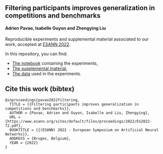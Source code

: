 ## Filtering participants improves generalization in competitions and benchmarks

#### Adrien Pavao, Isabelle Guyon and Zhengying Liu

Reproducible experiments and supplemental material associated to our work, accepted at [ESANN 2022](https://www.esann.org/).

In this repository, you can find:
- [The notebook](experiments.ipynb) containing the experiments,
- [The supplemental material](supplemental_material.pdf),
- [The data](data/benchmarks) used in the experiments.

## Cite this work (bibtex)

```
@inproceedings{pavao2022filtering,
  TITLE = {{Filtering participants improves generalization in competitions and benchmarks}},
  AUTHOR = {Pavao, Adrien and Guyon, Isabelle and Liu, Zhengying},
  URL = {https://www.esann.org/sites/default/files/proceedings/2022/ES2022-72.pdf},
  BOOKTITLE = {{(ESANN) 2022 - European Symposium on Artificial Neural Networks}},
  ADDRESS = {Bruges, Belgium},
  YEAR = {2022}
}
```
